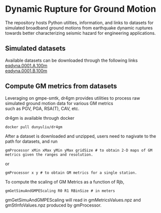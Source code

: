 # Dynamic Rupture for Ground Motion
The repository hosts Python utilties, information, and links to datasets for simulated broadband ground motions from earthquake dynamic ruptures towards better characterizing seismic hazard for engineering applications.

## Simulated datasets
Available datasets can be downloaded through the following links <br/>
[eqdyna.0001.A.100m](https://doi.org/10.6084/m9.figshare.25561833.v1) <br/>
[eqdyna.0001.B.100m](https://doi.org/10.6084/m9.figshare.25561935.v1) <br/>

## Compute GM metrics from datasets
Leveraging on gmpe-smtk, dr4gm provides utilities to process raw simulated ground motion data for various GM metrics <br/>
such as PGV, PGA, RSA(T), CAV, etc.

dr4gm is available through docker 
```
docker pull dunyuliu/dr4gm
```
After a dataset is downloaded and unzipped, users need to nagivate to the path for datasets, and run
```
gmProcessor xMin xMax yMin yMax gridSize # to obtain 2-D maps of GM metrics given the ranges and resolution.
```
or 
```
gmProcessor x y # to obtain GM metrics for a single station.
```

To compute the scaling of GM Metrics as a function of Rjb,
```
gmGetSimuAndGMPEScaling R0 R1 RBinSize # in meters
```
gmGetSimuAndGMPEScaling will read in gmMetricsValues.npz and gmStInfoValues.npz produced by gmProcessor. 
